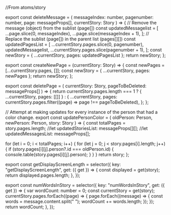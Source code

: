 //From atoms/story

export const deleteMessage = (
messageIndex: number,
pagenumber: number,
page: messageProps[],
currentStory: Story
) => {
// Remove the message (object) from the sublist (page[])
const updatedMessagelist = [
...page.slice(0, messageIndex),
...page.slice(messageIndex + 1),
];
// Replace the sublist (page[]) in the parent list (pages[][])
const updatedPagesList = [
...currentStory.pages.slice(0, pagenumber),
updatedMessagelist,
...currentStory.pages.slice(pagenumber + 1),
];
const newStory = { ...currentStory, pages: updatedPagesList };
return newStory;
};

export const createNewPage = (currentStory: Story) => {
const newPages = [...currentStory.pages, []];
const newStory = { ...currentStory, pages: newPages };
return newStory;
};

export const deletePage = (
currentStory: Story,
pageToBeDeleted: messageProps[]
) => {
return currentStory.pages.length === 1
? { ...currentStory, pages: [[]] }
: {
...currentStory,
pages: currentStory.pages.filter((page) => page !== pageToBeDeleted),
};
};

// Attempt at making updates for every instance of the person that had a color change.
export const updatePersonColor = (
oldPerson: Person,
newPerson: Person,
story: Story
) => {
const totalPages = story.pages.length;
//let updatedStoriesList: messageProps[][];
//let updatedMessagesList: messageProps[];

for (let i = 0; i < totalPages; i++) {
for (let j = 0; j < story.pages[i].length; j++) {
if (story.pages[i][j].person?.id === oldPerson.id) {
console.table(story.pages[i][j].person);
}
}
}
return story;
};

export const getDisplayScreenLength = selector<number>({
key: "getDisplayScreenLength",
get: ({ get }) => {
const displayed = get(story);
return displayed.pages.length;
},
});

export const numWordsInStory = selector<number>({
key: "numWordsInStory",
get: ({ get }) => {
var wordCount: number = 0;
const currentStory = get(story);
currentStory.pages.forEach((page) => {
page.forEach((message) => {
const words = message.content.split(" ");
wordCount += words.length;
});
});
return wordCount;
},
});
